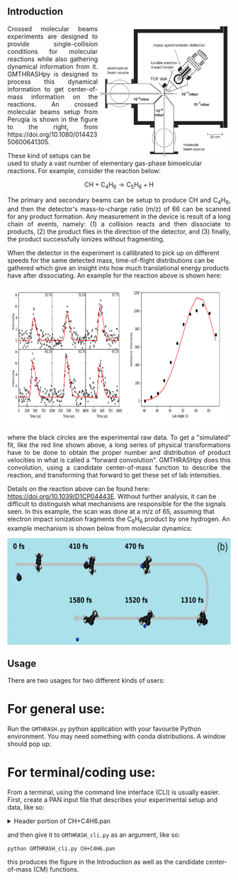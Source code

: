 
## Introduction

<img align="right" width="300" height="300" src="device1.png">

<p align="justify">
Crossed molecular beams experiments are designed to provide single-collision conditions for molecular reactions while also gathering dynamical information from it. GMTHRASHpy is designed to process this dynamical information to get center-of-mass information on the reactions. An crossed molecular beams setup from Perugia is shown in the figure to the right, from https://doi.org/10.1080/01442350600641305.
</p>

These kind of setups can be used to study a vast number of elementary gas-phase bimoelcular reactions. For example, consider the reaction below:

$$
\textrm{CH} + \textrm{C}_4 \textrm{H}_6 \longrightarrow \textrm{C}_5 \textrm{H}_6 + \textrm{H}
$$

<p align="justify">
The primary and secondary beams can be setup to produce CH and C<sub>4</sub>H<sub>6</sub>, and then the detector's mass-to-charge ratio (m/z) of 66 can be scanned for any product formation. Any measurement in the device is result of a long chain of events, namely: (1) a collision reacts and then dissociate to products, (2) the product flies in the direction of the detector, and (3) finally, the product successfully ionizes without fragmenting.
  
When the detector in the experiment is callibrated to pick up on different speeds for the same detected mass, time-of-flight distributions can be gathered which give an insight into how much translational energy products have after dissociating. An example for the reaction above is shown here:
</p>

<img align="center" width="800" height="320" src="p518_better.pan.LAB.png">

<p align="justify">
where the black circles are the experimental raw data. To get a "simulated" fit, like the red line shown above, a long series of physical transformations have to be done to obtain the proper number and distribution of product velocities in what is called a "forward convolution". GMTHRASHpy does this convolution, using a candidate center-of-mass function to describe the reaction, and transforming that forward to get these set of lab intensities.

Details on the reaction above can be found here: https://doi.org/10.1039/D1CP04443E. Without further analysis, it can be difficult to distinguish what mechanisms are responsible for the the signals seen. In this example, the scan was done at a m/z of 65, assuming that electron impact ionization fragments the C<sub>6</sub>H<sub>6</sub> product by one hydrogen. An example mechanism is shown below from molecular dynamics:
</p>

<img align="center" width="600" height="240" src="mechanism1.png">


## Usage

There are two usages for two different kinds of users:

# For general use:

Run the `GMTHRASH.py` python application with your favourite Python environment. You may need something with conda distributions. A window should pop up:

# For terminal/coding use:

From a terminal, using the command line interface (CLI) is usually easier. First, create a PAN input file that describes your experimental setup and data, like so:

<details>
  
<summary>Header portion of CH+C4H6.pan</summary>

```text
ch + c4h6 -> 
00001010110211
13 9 5 5
90.  1.6   0.8
0

18.4 12.0
8 9.5

13 54
1

65
3 0

1
0
-0.3

0.65 5.0 15 0


12  2500
0.1 0.1
```
</details>

and then give it to `GMTHRASH_cli.py` as an argument, like so:
```
python GMTHRASH_cli.py CH+C4H6.pan
```

this produces the figure in the Introduction as well as the candidate center-of-mass (CM) functions.

